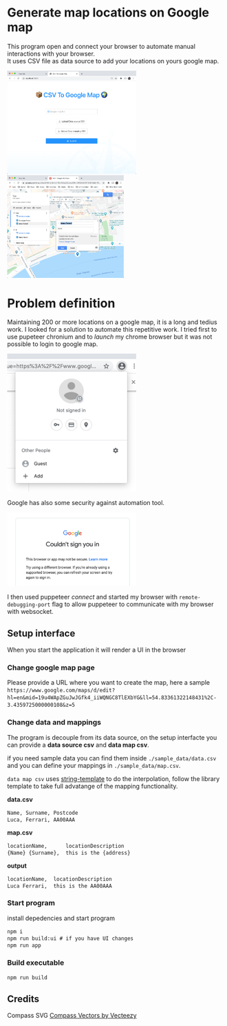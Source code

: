 # Generate map locations on Google map

This program open and connect your browser to automate manual interactions with your browser. <br/>
It uses CSV file as data source to add your locations on yours google map.

<img width="300" src="./docs/screenshot-ui-setup.png" /> 
<img height="239" src="./docs/screenshot-google-map.png" />

# Problem definition
Maintaining 200 or more locations on a google map, it is a long and tedius work.
I looked for a solution to automate this repetitive work.
I tried first to use pupeteer chronium and to *launch* my chrome browser but it was not possible to login to google map.

<img width="300" src="./docs/screenshot-user.png" />

Google has also some security against automation tool. 

<img width="300" src="./docs/screenshot-google-sign-in.png" />

I then used puppeteer *connect* and started my browser with `remote-debugging-port` flag to allow puppeteer to communicate with my browser with websocket.

## Setup interface
When you start the application it will render a UI in the browser

### Change google map page
Please provide a URL where you want to create the map, here a sample
`https://www.google.com/maps/d/edit?hl=en&mid=19u4WApZGuJwJGfk4_iiWQNGC8TlEXbYG&ll=54.83361322148431%2C-3.4359725000000108&z=5`

### Change data and mappings
The program is decouple from its data source, 
on the setup interfacte you can provide a **data source csv** and **data map csv**.

if you need sample data you can find them inside `./sample_data/data.csv` and you can define your mappings in `./sample_data/map.csv`.

`data map csv` uses [string-template](https://www.npmjs.com/package/string-template) to do the interpolation, follow the library template to take full advatange of the mapping functionality.

**data.csv**
```csv
Name, Surname, Postcode
Luca, Ferrari, AA00AAA
```

**map.csv**
```csv
locationName,      locationDescription
{Name} {Surname},  this is the {address}
```

**output**
```csv
locationName,  locationDescription
Luca Ferrari,  this is the AA00AAA
```

### Start program
install depedencies and start program
```
npm i
npm run build:ui # if you have UI changes
npm run app
```

### Build executable
```
npm run build
```

## Credits
Compass SVG <a href="https://www.vecteezy.com/free-vector/compass">Compass Vectors by Vecteezy</a>